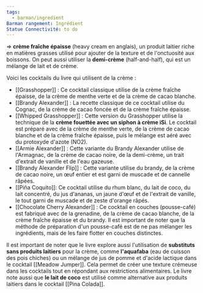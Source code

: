 ```yaml
---
tags:
  - barman/ingredient
Barman rangement: Ingrédient
Statue Connectivité: to do
---
```

=> **crème fraîche épaisse** (heavy cream en anglais), un produit laitier riche en matières grasses utilisé pour ajouter de la texture et de l'onctuosité aux boissons. On peut aussi utiliser la **demi-crème** (half-and-half), qui est un mélange de lait et de crème.

Voici les cocktails du livre qui utilisent de la crème :
- [[Grasshopper]] : Ce cocktail classique utilise de la crème fraîche épaisse, de la crème de menthe verte et de la crème de cacao blanche.
- [[Brandy Alexander]] : La recette classique de ce cocktail utilise du Cognac, de la crème de cacao foncée et de la crème fraîche épaisse.
- [[Whipped Grasshopper]] : Cette version du Grasshopper utilise la technique de la **crème fouettée avec un siphon à crème iSi**. Le cocktail est préparé avec de la crème de menthe verte, de la crème de cacao blanche et de la crème fraîche épaisse, puis le mélange est aéré avec du protoxyde d'azote (NO2).
- [[Armie Alexander]] : Cette variante du Brandy Alexander utilise de l'Armagnac, de la crème de cacao noire, de la demi-crème, un trait d'extrait de vanille et de l'eau gazeuse.
- [[Brandy Alexander Flip]] : Cette variante utilise du brandy, de la crème de cacao noire, un œuf entier et est garni de muscade et de cannelle râpées.
- [[Piña Coquito]]: Ce cocktail utilise du rhum blanc, du lait de coco, du lait concentré, du jus d'ananas, un jaune d'œuf et de l'extrait de vanille, le tout garni de muscade et de zeste d'orange râpés.
- [[Chocolate Cherry Alexander]] : Ce cocktail en couches (pousse-café) est fabriqué avec de la grenadine, de la crème de cacao blanche, de la crème fraîche épaisse et du brandy. Il est important de noter que la méthode de préparation d'un pousse-café est de ne pas mélanger les ingrédients, mais de les faire flotter en couches distinctes.

Il est important de noter que le livre explore aussi l'utilisation de **substituts sans produits laitiers** pour la crème, comme **l'aquafaba** (eau de cuisson des pois chiches) ou un mélange de jus de pomme et d'acide lactique dans le cocktail [[Meadow Jumper]]. Cela permet de créer une texture crémeuse dans les cocktails tout en répondant aux restrictions alimentaires. Le livre note aussi que **le lait de coco** est utilisé comme alternative aux produits laitiers dans le cocktail [[Pina Colada]].